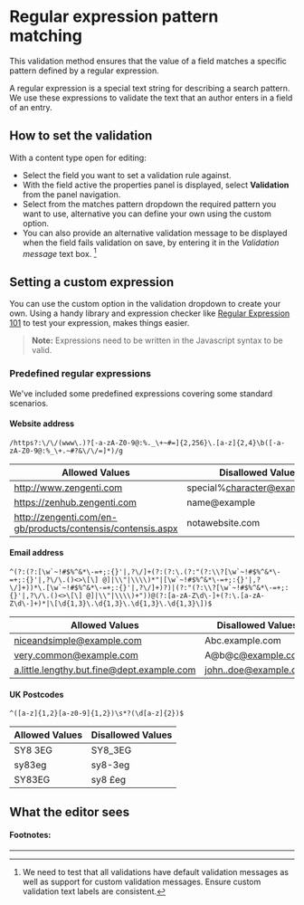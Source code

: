 # Regular expression pattern matching
This validation method ensures that the value of a field matches a specific pattern defined by a regular expression.

A regular expression is a special text string for describing a search pattern. We use these expressions to validate the text that an author enters in a field of an entry. 

## How to set the validation
With a content type open for editing:

- Select the field you want to set a validation rule against.
- With the field active the properties panel is displayed, select **Validation** from the panel navigation.
- Select from the matches pattern dropdown the required pattern you want to use, alternative you can define your own using the custom option.
- You can also provide an alternative validation message to be displayed when the field fails validation on save, by entering it in the *Validation message* text box. [^1]

## Setting a custom expression
You can use the custom option in the validation dropdown to create your own. Using a handy library and expression checker like [Regular Expression 101](https://regex101.com/) to test your expression, makes things easier.

> **Note:** Expressions need to be written in the Javascript syntax to be valid.

### Predefined regular expressions
We've included some predefined expressions covering some standard scenarios. 

#### Website address

	/https?:\/\/(www\.)?[-a-zA-Z0-9@:%._\+~#=]{2,256}\.[a-z]{2,4}\b([-a-zA-Z0-9@:%_\+.~#?&\/\/=]*)/g

| Allowed Values | Disallowed Values |
| --- | --- |
| http://www.zengenti.com | special%character@example.com |
| https://zenhub.zengenti.com | name@example |
| http://zengenti.com/en-gb/products/contensis/contensis.aspx | notawebsite.com |

#### Email address

	^(?:(?:[\w`~!#$%^&*\-=+;:{}'|,?\/]+(?:(?:\.(?:"(?:\\?[\w`~!#$%^&*\-=+;:{}'|,?\/\.()<>\[\] @]|\\"|\\\\)*"|[\w`~!#$%^&*\-=+;:{}'|,?\/]+))*\.[\w`~!#$%^&*\-=+;:{}'|,?\/]+)?)|(?:"(?:\\?[\w`~!#$%^&*\-=+;:{}'|,?\/\.()<>\[\] @]|\\"|\\\\)+"))@(?:[a-zA-Z\d\-]+(?:\.[a-zA-Z\d\-]+)*|\[\d{1,3}\.\d{1,3}\.\d{1,3}\.\d{1,3}\])$


| Allowed Values | Disallowed Values |
| --- | --- |
| niceandsimple@example.com | Abc.example.com |
| very.common@example.com | A@b@c@example.com |
| a.little.lengthy.but.fine@dept.example.com | john..doe@example.com |

#### UK Postcodes

	^([a-z]{1,2}[a-z0-9]{1,2})\s*?(\d[a-z]{2})$

| Allowed Values | Disallowed Values |
| --- | --- |
| SY8 3EG | SY8_3EG |
| sy83eg | sy8-3eg |
| SY83EG | sy8 £eg |

## What the editor sees

#### Footnotes:

----

[^1]: We need to test that all validations have default validation messages as well as support for custom validation messages. Ensure custom validation text labels are consistent.
